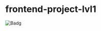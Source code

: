 # frontend-project-lvl1
![Badg](https://github.com/andbilous/frontend-project-lvl1/workflows/lint/badge.svg)